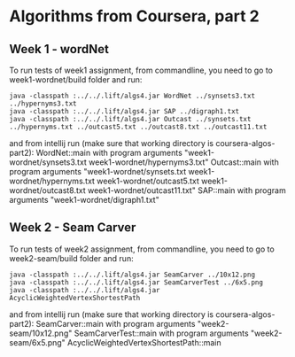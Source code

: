 # Algorithms from Coursera, part 2

## Week 1 - wordNet
To run tests of week1 assignment, from commandline, you need to go to week1-wordnet/build folder and run:
```shell
java -classpath :../../.lift/algs4.jar WordNet ../synsets3.txt ../hypernyms3.txt
java -classpath :../../.lift/algs4.jar SAP ../digraph1.txt
java -classpath :../../.lift/algs4.jar Outcast ../synsets.txt ../hypernyms.txt ../outcast5.txt ../outcast8.txt ../outcast11.txt
```
and from intellij run (make sure that working directory is coursera-algos-part2):
WordNet::main with program arguments "week1-wordnet/synsets3.txt week1-wordnet/hypernyms3.txt"
Outcast::main with program arguments "week1-wordnet/synsets.txt week1-wordnet/hypernyms.txt week1-wordnet/outcast5.txt week1-wordnet/outcast8.txt week1-wordnet/outcast11.txt"
SAP::main with program arguments "week1-wordnet/digraph1.txt"

## Week 2 - Seam Carver
To run tests of week2 assignment, from commandline, you need to go to week2-seam/build folder and run:
```shell
java -classpath :../../.lift/algs4.jar SeamCarver ../10x12.png
java -classpath :../../.lift/algs4.jar SeamCarverTest ../6x5.png
java -classpath :../../.lift/algs4.jar AcyclicWeightedVertexShortestPath
```
and from intellij run (make sure that working directory is coursera-algos-part2):
SeamCarver::main with program arguments "week2-seam/10x12.png"
SeamCarverTest::main with program arguments "week2-seam/6x5.png"
AcyclicWeightedVertexShortestPath::main
